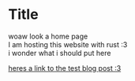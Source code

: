 # Title

woaw look a home page\
I am hosting this website with rust :3\
i wonder what i should put here

[heres a link to the test blog post :3](/blog/blogtest)
